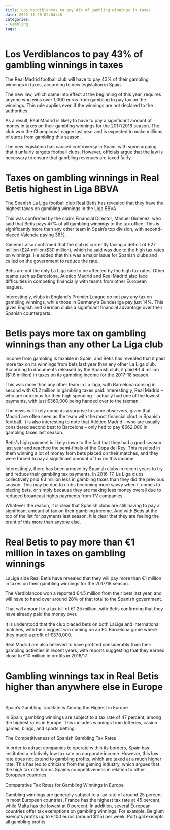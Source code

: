 ```yaml
---
title: Los Verdiblancos to pay 43% of gambling winnings in taxes
date: 2022-11-20 02:04:46
categories:
- Gambling
tags:
---
```



#  Los Verdiblancos to pay 43% of gambling winnings in taxes

The Real Madrid football club will have to pay 43% of their gambling winnings in taxes, according to new legislation in Spain.

The new law, which came into effect at the beginning of this year, requires anyone who wins over 1,000 euros from gambling to pay tax on the winnings. This rule applies even if the winnings are not declared to the authorities.

As a result, Real Madrid is likely to have to pay a significant amount of money in taxes on their gambling winnings for the 2017/2018 season. The club won the Champions League last year and is expected to make millions of euros from gambling this season.

The new legislation has caused controversy in Spain, with some arguing that it unfairly targets football clubs. However, officials argue that the law is necessary to ensure that gambling revenues are taxed fairly.

#  Taxes on gambling winnings in Real Betis highest in Liga BBVA

The Spanish La Liga football club Real Betis has revealed that they have the highest taxes on gambling winnings in the Liga BBVA.

This was confirmed by the club’s Financial Director, Manuel Gimenez, who said that Betis pays 47% of all gambling winnings to the tax office. This is significantly more than any other team in Spain’s top division, with second-placed Valencia paying 38%.

Gimenez also confirmed that the club is currently facing a deficit of €27 million (£24 million/$30 million), which he said was due to the high tax rates on winnings. He added that this was a major issue for Spanish clubs and called on the government to reduce the rate.

Betis are not the only La Liga side to be affected by the high tax rates. Other teams such as Barcelona, Atletico Madrid and Real Madrid also face difficulties in competing financially with teams from other European leagues.

Interestingly, clubs in England’s Premier League do not pay any tax on gambling winnings, while those in Germany’s Bundesliga pay just 14%. This gives English and German clubs a significant financial advantage over their Spanish counterparts.

#  Betis pays more tax on gambling winnings than any other La Liga club

Income from gambling is taxable in Spain, and Betis has revealed that it paid more tax on its winnings from bets last year than any other La Liga club. According to documents released by the Spanish club, it paid €1.4 million ($1.6 million) in taxes on its gambling income for the 2017-18 season.

This was more than any other team in La Liga, with Barcelona coming in second with €1.2 million in gambling taxes paid. Interestingly, Real Madrid – who are notorious for their high spending – actually had one of the lowest payments, with just €360,000 being handed over to the taxman.

The news will likely come as a surprise to some observers, given that Madrid are often seen as the team with the most financial clout in Spanish football. It is also interesting to note that Atlético Madrid – who are usually considered second best to Barcelona – only had to pay €662,000 in gambling taxes last season.

Betis’s high payment is likely down to the fact that they had a good season last year and reached the semi-finals of the Copa del Rey. This resulted in them winning a lot of money from bets placed on their matches, and they were forced to pay a significant amount of tax on this income.

Interestingly, there has been a move by Spanish clubs in recent years to try and reduce their gambling tax payments. In 2016-17, La Liga clubs collectively paid €3 million less in gambling taxes than they did the previous season. This may be due to clubs becoming more savvy when it comes to placing bets, or simply because they are making less money overall due to reduced broadcast rights payments from TV companies.

Whatever the reason, it is clear that Spanish clubs are still having to pay a significant amount of tax on their gambling income. And with Betis at the top of the list for payments last season, it is clear that they are feeling the brunt of this more than anyone else.

#  Real Betis to pay more than €1 million in taxes on gambling winnings

LaLiga side Real Betis have revealed that they will pay more than €1 million in taxes on their gambling winnings for the 2017/18 season.

The Verdiblancos won a reported €4.5 million from their bets last year, and will have to hand over around 28% of that total to the Spanish government.

That will amount to a tax bill of €1.25 million, with Betis confirming that they have already paid the money over.

It is understood that the club placed bets on both LaLiga and international matches, with their biggest win coming on an FC Barcelona game where they made a profit of €370,000.

Real Madrid are also believed to have profited considerably from their gambling activities in recent years, with reports suggesting that they earned close to €10 million in profits in 2016/17.

#  Gambling winnings tax in Real Betis higher than anywhere else in Europe

#
Spain’s Gambling Tax Rate is Among the Highest in Europe

In Spain, gambling winnings are subject to a tax rate of 47 percent, among the highest rates in Europe. This includes winnings from lotteries, casino games, bingo, and sports betting.

The Competitiveness of Spanish Gambling Tax Rates

In order to attract companies to operate within its borders, Spain has instituted a relatively low tax rate on corporate income. However, this low rate does not extend to gambling profits, which are taxed at a much higher rate. This has led to criticism from the gaming industry, which argues that the high tax rate harms Spain’s competitiveness in relation to other European countries.

Comparative Tax Rates for Gambling Winnings in Europe

Gambling winnings are generally subject to a tax rate of around 25 percent in most European countries. France has the highest tax rate at 45 percent, while Malta has the lowest at 0 percent. In addition, several European countries offer tax exemptions on gambling winnings. For example, Belgium exempts profits up to €100 euros (around $115) per week. Portugal exempts all gambling profits.